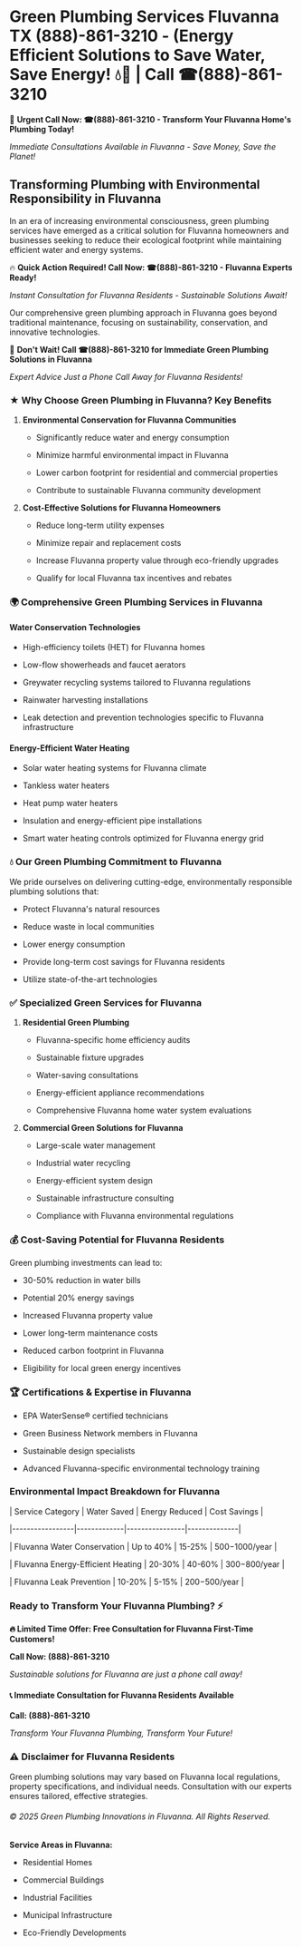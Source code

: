 # Green Plumbing Services Fluvanna TX (888)-861-3210 - (Energy Efficient Solutions to Save Water, Save Energy! 💧🌿 | Call ☎(888)-861-3210

🚨 **Urgent Call Now: ☎(888)-861-3210 - Transform Your Fluvanna Home's Plumbing Today!**
*Immediate Consultations Available in Fluvanna - Save Money, Save the Planet!*

## Transforming Plumbing with Environmental Responsibility in Fluvanna

In an era of increasing environmental consciousness, green plumbing services have emerged as a critical solution for Fluvanna homeowners and businesses seeking to reduce their ecological footprint while maintaining efficient water and energy systems. 

🔥 **Quick Action Required! Call Now: ☎(888)-861-3210 - Fluvanna Experts Ready!**
*Instant Consultation for Fluvanna Residents - Sustainable Solutions Await!*

Our comprehensive green plumbing approach in Fluvanna goes beyond traditional maintenance, focusing on sustainability, conservation, and innovative technologies.

🚨 **Don't Wait! Call ☎(888)-861-3210 for Immediate Green Plumbing Solutions in Fluvanna**
*Expert Advice Just a Phone Call Away for Fluvanna Residents!*

### ★ Why Choose Green Plumbing in Fluvanna? Key Benefits

1. **Environmental Conservation for Fluvanna Communities** 
   - Significantly reduce water and energy consumption
   - Minimize harmful environmental impact in Fluvanna
   - Lower carbon footprint for residential and commercial properties
   - Contribute to sustainable Fluvanna community development

2. **Cost-Effective Solutions for Fluvanna Homeowners** 
   - Reduce long-term utility expenses
   - Minimize repair and replacement costs
   - Increase Fluvanna property value through eco-friendly upgrades
   - Qualify for local Fluvanna tax incentives and rebates

### 🌍 Comprehensive Green Plumbing Services in Fluvanna

#### Water Conservation Technologies
- High-efficiency toilets (HET) for Fluvanna homes
- Low-flow showerheads and faucet aerators
- Greywater recycling systems tailored to Fluvanna regulations
- Rainwater harvesting installations
- Leak detection and prevention technologies specific to Fluvanna infrastructure

#### Energy-Efficient Water Heating
- Solar water heating systems for Fluvanna climate
- Tankless water heaters
- Heat pump water heaters
- Insulation and energy-efficient pipe installations
- Smart water heating controls optimized for Fluvanna energy grid

### 💧 Our Green Plumbing Commitment to Fluvanna

We pride ourselves on delivering cutting-edge, environmentally responsible plumbing solutions that:
- Protect Fluvanna's natural resources
- Reduce waste in local communities
- Lower energy consumption
- Provide long-term cost savings for Fluvanna residents
- Utilize state-of-the-art technologies

### ✅ Specialized Green Services for Fluvanna

1. **Residential Green Plumbing**
   - Fluvanna-specific home efficiency audits
   - Sustainable fixture upgrades
   - Water-saving consultations
   - Energy-efficient appliance recommendations
   - Comprehensive Fluvanna home water system evaluations

2. **Commercial Green Solutions for Fluvanna**
   - Large-scale water management
   - Industrial water recycling
   - Energy-efficient system design
   - Sustainable infrastructure consulting
   - Compliance with Fluvanna environmental regulations

### 💰 Cost-Saving Potential for Fluvanna Residents

Green plumbing investments can lead to:
- 30-50% reduction in water bills
- Potential 20% energy savings
- Increased Fluvanna property value
- Lower long-term maintenance costs
- Reduced carbon footprint in Fluvanna
- Eligibility for local green energy incentives

### 🏆 Certifications & Expertise in Fluvanna

- EPA WaterSense® certified technicians
- Green Business Network members in Fluvanna
- Sustainable design specialists
- Advanced Fluvanna-specific environmental technology training

### Environmental Impact Breakdown for Fluvanna

| Service Category | Water Saved | Energy Reduced | Cost Savings |
|-----------------|-------------|----------------|--------------|
| Fluvanna Water Conservation | Up to 40% | 15-25% | $500-$1000/year |
| Fluvanna Energy-Efficient Heating | 20-30% | 40-60% | $300-$800/year |
| Fluvanna Leak Prevention | 10-20% | 5-15% | $200-$500/year |

### Ready to Transform Your Fluvanna Plumbing? ⚡

**🔥 Limited Time Offer: Free Consultation for Fluvanna First-Time Customers!**

**Call Now: (888)-861-3210**
*Sustainable solutions for Fluvanna are just a phone call away!*

#### 📞 Immediate Consultation for Fluvanna Residents Available

**Call: (888)-861-3210**
*Transform Your Fluvanna Plumbing, Transform Your Future!*

### ⚠️ Disclaimer for Fluvanna Residents

Green plumbing solutions may vary based on Fluvanna local regulations, property specifications, and individual needs. Consultation with our experts ensures tailored, effective strategies.

###### © 2025 Green Plumbing Innovations in Fluvanna. All Rights Reserved.

**Service Areas in Fluvanna:** 
- Residential Homes
- Commercial Buildings
- Industrial Facilities
- Municipal Infrastructure
- Eco-Friendly Developments